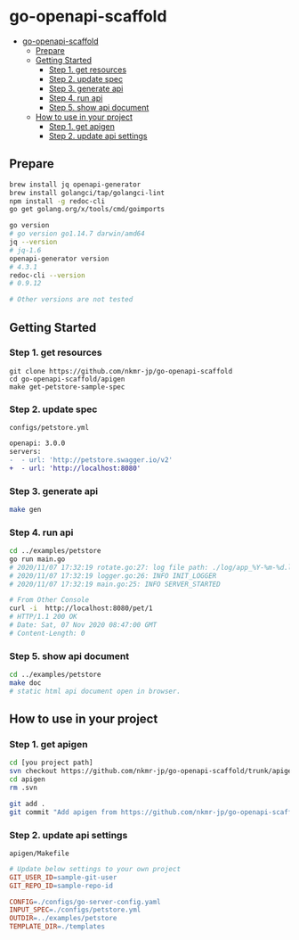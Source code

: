 # go-openapi-scaffold


<!-- @import "[TOC]" {cmd="toc" depthFrom=1 depthTo=6 orderedList=false} -->

<!-- code_chunk_output -->

- [go-openapi-scaffold](#go-openapi-scaffold)
  - [Prepare](#prepare)
  - [Getting Started](#getting-started)
    - [Step 1. get resources](#step-1-get-resources)
    - [Step 2. update spec](#step-2-update-spec)
    - [Step 3. generate api](#step-3-generate-api)
    - [Step 4. run api](#step-4-run-api)
    - [Step 5. show api document](#step-5-show-api-document)
  - [How to use in your project](#how-to-use-in-your-project)
    - [Step 1. get apigen](#step-1-get-apigen)
    - [Step 2. update api settings](#step-2-update-api-settings)

<!-- /code_chunk_output -->


## Prepare

```sh
brew install jq openapi-generator
brew install golangci/tap/golangci-lint
npm install -g redoc-cli
go get golang.org/x/tools/cmd/goimports
```
```sh
go version
# go version go1.14.7 darwin/amd64
jq --version
# jq-1.6
openapi-generator version
# 4.3.1
redoc-cli --version
# 0.9.12

# Other versions are not tested
```

## Getting Started

### Step 1. get resources
```
git clone https://github.com/nkmr-jp/go-openapi-scaffold
cd go-openapi-scaffold/apigen
make get-petstore-sample-spec
```

### Step 2. update spec

`configs/petstore.yml`
```diff
openapi: 3.0.0
servers:
-  - url: 'http://petstore.swagger.io/v2'
+  - url: 'http://localhost:8080'
```

### Step 3. generate api
```sh
make gen
```

### Step 4. run api
```sh
cd ../examples/petstore
go run main.go
# 2020/11/07 17:32:19 rotate.go:27: log file path: ./log/app_%Y-%m-%d.log
# 2020/11/07 17:32:19 logger.go:26: INFO INIT_LOGGER
# 2020/11/07 17:32:19 main.go:25: INFO SERVER_STARTED

# From Other Console
curl -i  http://localhost:8080/pet/1
# HTTP/1.1 200 OK
# Date: Sat, 07 Nov 2020 08:47:00 GMT
# Content-Length: 0
```

### Step 5. show api document
```sh
cd ../examples/petstore
make doc
# static html api document open in browser.
```

## How to use in your project

### Step 1. get apigen
```sh
cd [you project path]
svn checkout https://github.com/nkmr-jp/go-openapi-scaffold/trunk/apigen
cd apigen
rm .svn

git add .
git commit "Add apigen from https://github.com/nkmr-jp/go-openapi-scaffold"
```

### Step 2. update api settings

`apigen/Makefile`
```Makefile
# Update below settings to your own project
GIT_USER_ID=sample-git-user
GIT_REPO_ID=sample-repo-id

CONFIG=./configs/go-server-config.yaml
INPUT_SPEC=./configs/petstore.yml
OUTDIR=../examples/petstore
TEMPLATE_DIR=./templates
```

